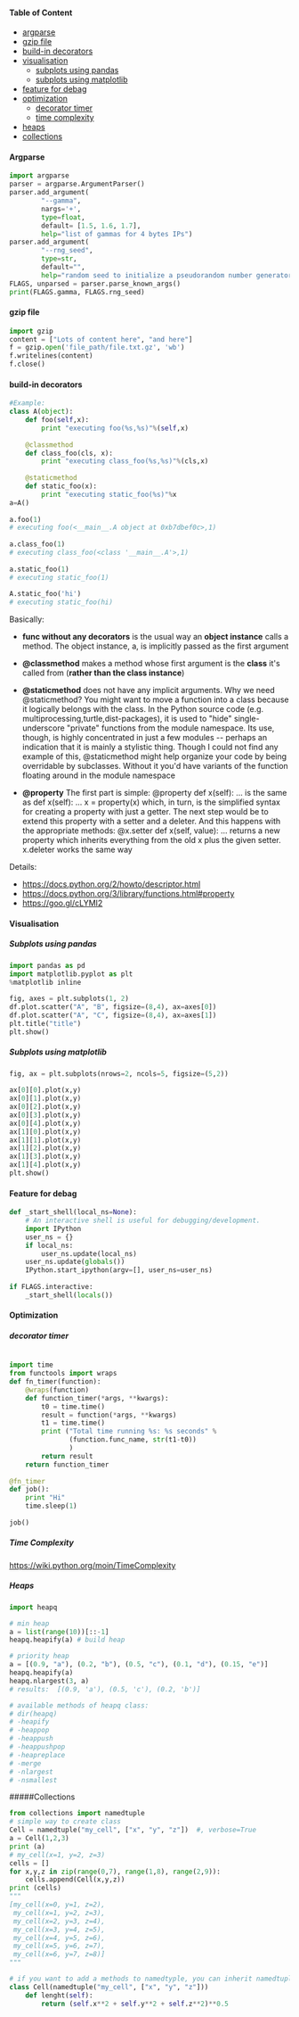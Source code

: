 #### Table of Content
   * [argparse](#argparse)
   * [gzip file](#gzip-file)
   * [build-in decorators](#build-in-decorators)
   * [visualisation](#visualisation)
        * [subplots using pandas](#subplots-using-pandas)
        * [subplots using matplotlib](#subplots-using-matplotlib)
   * [feature for debag](#feature-for-debag)
   * [optimization](#optimization)
        * [decorator timer](#decorator-timer)
        * [time complexity](#time-complexity)
   * [heaps](#heaps)
   * [collections](#collections)

#### Argparse

``` python
import argparse
parser = argparse.ArgumentParser()
parser.add_argument(
        "--gamma",
        nargs='+',
        type=float,
        default= [1.5, 1.6, 1.7],
        help="list of gammas for 4 bytes IPs")
parser.add_argument(
        "--rng_seed",
        type=str,
        default="",
        help="random seed to initialize a pseudorandom number generator")
FLAGS, unparsed = parser.parse_known_args()
print(FLAGS.gamma, FLAGS.rng_seed)
```

#### gzip file
``` python
import gzip
content = ["Lots of content here", "and here"]
f = gzip.open('file_path/file.txt.gz', 'wb')
f.writelines(content)
f.close()
```

#### build-in decorators
``` python
#Example:
class A(object):
    def foo(self,x):
        print "executing foo(%s,%s)"%(self,x)
 
    @classmethod
    def class_foo(cls, x):
        print "executing class_foo(%s,%s)"%(cls,x)
 
    @staticmethod
    def static_foo(x):
        print "executing static_foo(%s)"%x   
a=A()
 
a.foo(1)
# executing foo(<__main__.A object at 0xb7dbef0c>,1)
 
a.class_foo(1)
# executing class_foo(<class '__main__.A'>,1)
 
a.static_foo(1)
# executing static_foo(1)
 
A.static_foo('hi')
# executing static_foo(hi)
```


Basically:

- **func without any decorators** is the usual way an **object instance** calls a method. The object instance, a, is implicitly passed as the first argument
- **@classmethod** makes a method whose first argument is the **class** it's called from (**rather than the class instance**)
- **@staticmethod** does not have any implicit arguments.
	Why we need @staticmethod?
	You might want to move a function into a class because it logically belongs with the class. In the Python source code (e.g. multiprocessing,turtle,dist-packages), it is used to "hide" single-underscore "private" functions from the module namespace. Its use, though, is highly concentrated in just a few modules -- perhaps an indication that it is mainly a stylistic thing. Though I could not find any example of this, @staticmethod might help organize your code by being overridable by subclasses. Without it you'd have variants of the function floating around in the module namespace

- **@property**
The first part is simple:
    @property
    def x(self): ...
is the same as
    def x(self): ...
    x = property(x)
which, in turn, is the simplified syntax for creating a property with just a getter.
The next step would be to extend this property with a setter and a deleter. And this happens with the appropriate methods:
    @x.setter 
    def x(self, value): ...
returns a new property which inherits everything from the old x plus the given setter.
    x.deleter 
works the same way

Details: <br>
- https://docs.python.org/2/howto/descriptor.html
- https://docs.python.org/3/library/functions.html#property
- https://goo.gl/cLYMI2

#### Visualisation
##### Subplots using pandas
``` python
import pandas as pd
import matplotlib.pyplot as plt
%matplotlib inline
 
fig, axes = plt.subplots(1, 2)
df.plot.scatter("A", "B", figsize=(8,4), ax=axes[0])
df.plot.scatter("A", "C", figsize=(8,4), ax=axes[1])
plt.title("title")
plt.show()
```
##### Subplots using matplotlib
``` python
fig, ax = plt.subplots(nrows=2, ncols=5, figsize=(5,2))
 
ax[0][0].plot(x,y)
ax[0][1].plot(x,y)
ax[0][2].plot(x,y)
ax[0][3].plot(x,y)
ax[0][4].plot(x,y)
ax[1][0].plot(x,y)
ax[1][1].plot(x,y)
ax[1][2].plot(x,y)
ax[1][3].plot(x,y)
ax[1][4].plot(x,y)
plt.show()
```
#### Feature for debag
``` python
def _start_shell(local_ns=None):
    # An interactive shell is useful for debugging/development.
    import IPython
    user_ns = {}
    if local_ns:
        user_ns.update(local_ns)
    user_ns.update(globals())
    IPython.start_ipython(argv=[], user_ns=user_ns)
 
if FLAGS.interactive:
    _start_shell(locals())
```

#### Optimization
##### decorator timer
``` python

import time
from functools import wraps
def fn_timer(function):
    @wraps(function)
    def function_timer(*args, **kwargs):
        t0 = time.time()
        result = function(*args, **kwargs)
        t1 = time.time()
        print ("Total time running %s: %s seconds" %
               (function.func_name, str(t1-t0))
               )
        return result
    return function_timer
 
@fn_timer
def job():
    print "Hi"
    time.sleep(1)
 
job()
```
##### Time Complexity
https://wiki.python.org/moin/TimeComplexity


##### Heaps
``` python
import heapq

# min heap
a = list(range(10))[::-1]
heapq.heapify(a) # build heap

# priority heap
a = [(0.9, "a"), (0.2, "b"), (0.5, "c"), (0.1, "d"), (0.15, "e")]
heapq.heapify(a)
heapq.nlargest(3, a)
# results:  [(0.9, 'a'), (0.5, 'c'), (0.2, 'b')]

# available methods of heapq class:
# dir(heapq)
# -heapify
# -heappop
# -heappush
# -heappushpop
# -heapreplace
# -merge
# -nlargest
# -nsmallest
```



#####Collections

``` python
from collections import namedtuple
# simple way to create class
Cell = namedtuple("my_cell", ["x", "y", "z"])  #, verbose=True
a = Cell(1,2,3)
print (a)
# my_cell(x=1, y=2, z=3)
cells = []
for x,y,z in zip(range(0,7), range(1,8), range(2,9)):
    cells.append(Cell(x,y,z))
print (cells)
"""
[my_cell(x=0, y=1, z=2),
 my_cell(x=1, y=2, z=3),
 my_cell(x=2, y=3, z=4),
 my_cell(x=3, y=4, z=5),
 my_cell(x=4, y=5, z=6),
 my_cell(x=5, y=6, z=7),
 my_cell(x=6, y=7, z=8)]
"""

# if you want to add a methods to namedtyple, you can inherit namedtuple
class Cell(namedtuple("my_cell", ["x", "y", "z"]))
    def lenght(self):
        return (self.x**2 + self.y**2 + self.z**2)**0.5
```







